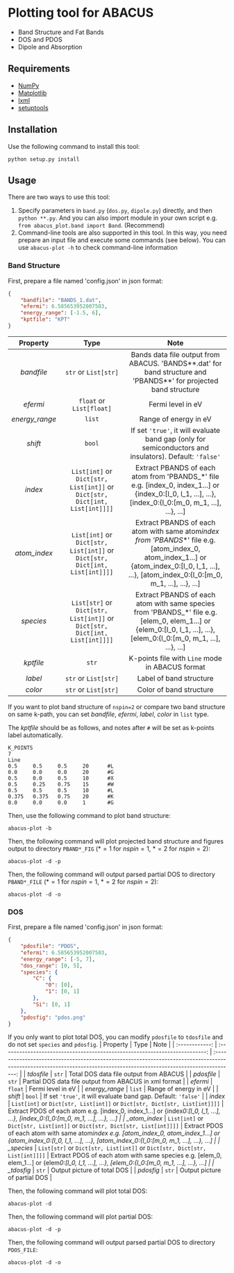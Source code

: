 <!--
 * @Date: 2021-08-21 21:58:06
 * @LastEditors: jiyuyang
 * @LastEditTime: 2022-01-03 17:21:08
 * @Mail: jiyuyang@mail.ustc.edu.cn, 1041176461@qq.com
-->

# Plotting tool for ABACUS

-   Band Structure and Fat Bands
-   DOS and PDOS
-   Dipole and Absorption

## Requirements

-   [NumPy](https://numpy.org/)
-   [Matplotlib](https://matplotlib.org/)
-   [lxml](https://lxml.de/)
-   [setuptools](https://setuptools.pypa.io/en/latest/index.html)

## Installation

Use the following command to install this tool:

```shell
python setup.py install
```

## Usage

There are two ways to use this tool:

1. Specify parameters in `band.py` (`dos.py`, `dipole.py`) directly, and then `python **.py`. And you can also import module in your own script e.g. `from abacus_plot.band import Band`. (Recommend)
2. Command-line tools are also supported in this tool. In this way, you need prepare an input file and execute some commands (see below). You can use `abacus-plot -h` to check command-line information

### Band Structure

First, prepare a file named 'config.json' in json format:

```json
{
    "bandfile": "BANDS_1.dat",
    "efermi": 6.585653952007503,
    "energy_range": [-1.5, 6],
    "kptfile": "KPT"
}
```

|    Property    |                                    Type                                     |                                                                                                Note                                                                                                |
| :------------: | :-------------------------------------------------------------------------: | :------------------------------------------------------------------------------------------------------------------------------------------------------------------------------------------------: |
|   _bandfile_   |                            `str` or `List[str]`                             |                                         Bands data file output from ABACUS. 'BANDS*\*.dat' for band structure and 'PBANDS*\*' for projected band structure                                         |
|    _efermi_    |                          `float` or `List[float]`                           |                                                                                         Fermi level in eV                                                                                          |
| _energy_range_ |                                   `list`                                    |                                                                                       Range of energy in eV                                                                                        |
|    _shift_     |                                   `bool`                                    |                                              If set `'true'`, it will evaluate band gap (only for semiconductors and insulators). Default: `'false'`                                               |
|    _index_     | `List[int]` or `Dict[str, List[int]]` or `Dict[str, Dict[int, List[int]]]]` |                     Extract PBANDS of each atom from 'PBANDS\_\*' file e.g. [index_0, index_1...] or {index_0:[l_0, l_1, ...], ...}, [index_0:{l_0:[m_0, m_1, ...], ...}, ...]                     |
|  _atom_index_  | `List[int]` or `Dict[str, List[int]]` or `Dict[str, Dict[int, List[int]]]]` | Extract PBANDS of each atom with same atom*index from 'PBANDS*\*' file e.g. [atom_index_0, atom_index_1...] or {atom_index_0:[l_0, l_1, ...], ...}, [atom_index_0:{l_0:[m_0, m_1, ...], ...}, ...] |
|   _species_    | `List[str]` or `Dict[str, List[int]]` or `Dict[str, Dict[int, List[int]]]]` |              Extract PBANDS of each atom with same species from 'PBANDS\_\*' file e.g. [elem_0, elem_1...] or {elem_0:[l_0, l_1, ...], ...}, [elem_0:{l_0:[m_0, m_1, ...], ...}, ...]              |
|   _kptfile_    |                                    `str`                                    |                                                                          K-points file with `Line` mode in ABACUS format                                                                           |
|    _label_     |                            `str` or `List[str]`                             |                                                                                      Label of band structure                                                                                       |
|    _color_     |                            `str` or `List[str]`                             |                                                                                      Color of band structure                                                                                       |

If you want to plot band structure of `nspin=2` or compare two band structure on same k-path, you can set _bandfile_, _efermi_, _label_, _color_ in `list` type.

The _kptfile_ should be as follows, and notes after `#` will be set as k-points label automatically.

```shell
K_POINTS
7
Line
0.5     0.5     0.5     20      #L
0.0     0.0     0.0     20      #G
0.5     0.0     0.5     10      #X
0.5     0.25    0.75    15      #W
0.5     0.5     0.5     10      #L
0.375   0.375   0.75    20      #K
0.0     0.0     0.0     1       #G
```

Then, use the following command to plot band structure:

```shell
abacus-plot -b
```

Then, the following command will plot projected band structure and figures output to directory `PBAND*_FIG` ($*=1$ for $nspin=1$, $*=2$ for $nspin=2$):

```shell
abacus-plot -d -p
```

Then, the following command will output parsed partial DOS to directory `PBAND*_FILE` ($*=1$ for $nspin=1$, $*=2$ for $nspin=2$):

```shell
abacus-plot -d -o
```

### DOS

First, prepare a file named 'config.json' in json format:

```json
{
    "pdosfile": "PDOS",
    "efermi": 6.585653952007503,
    "energy_range": [-5, 7],
    "dos_range": [0, 5],
    "species": {
        "C": {
            "0": [0],
            "1": [0, 1]
        },
        "Si": [0, 1]
    },
    "pdosfig": "pdos.png"
}
```

If you only want to plot total DOS, you can modify `pdosfile` to `tdosfile` and do not set `species` and `pdosfig`.
| Property | Type | Note |
| :------------: | :-------------------------------------------------------------------------: | :-------------------------------------------------------------------------------------------------------------------------------------------------------------------: |
| _tdosfile_ | `str` | Total DOS data file output from ABACUS |
| _pdosfile_ | `str` | Partial DOS data file output from ABACUS in xml format |
| _efermi_ | `float` | Fermi level in eV |
| _energy_range_ | `list` | Range of energy in eV |
| _shift_ | `bool` | If set `'true'`, it will evaluate band gap. Default: `'false'` |
| _index_ | `List[int]` or `Dict[str, List[int]]` or `Dict[str, Dict[str, List[int]]]]` | Extract PDOS of each atom e.g. [index_0, index_1...] or {index*0:[l_0, l_1, ...], ...}, [index_0:{l_0:[m_0, m_1, ...], ...}, ...] |
| \_atom_index* | `List[int]` or `Dict[str, List[int]]` or `Dict[str, Dict[str, List[int]]]]` | Extract PDOS of each atom with same atom*index e.g. [atom_index_0, atom_index_1...] or {atom_index_0:[l_0, l_1, ...], ...}, [atom_index_0:{l_0:[m_0, m_1, ...], ...}, ...] |
| \_species* | `List[str]` or `Dict[str, List[int]]` or `Dict[str, Dict[str, List[int]]]]` | Extract PDOS of each atom with same species e.g. [elem_0, elem_1...] or {elem*0:[l_0, l_1, ...], ...}, [elem_0:{l_0:[m_0, m_1, ...], ...}, ...] |
| \_tdosfig* | `str` | Output picture of total DOS |
| _pdosfig_ | `str` | Output picture of partial DOS |

Then, the following command will plot total DOS:

```shell
abacus-plot -d
```

Then, the following command will plot partial DOS:

```shell
abacus-plot -d -p
```

Then, the following command will output parsed partial DOS to directory `PDOS_FILE`:

```shell
abacus-plot -d -o
```

